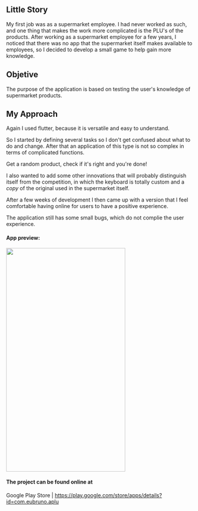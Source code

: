## Little Story
My first job was as a supermarket employee. I had never worked as such, and one thing that makes the work more complicated is the PLU's of the products. After working as a supermarket employee for a few years, I noticed that there was no app that the supermarket itself makes available to employees, so I decided to develop a small game to help gain more knowledge.

## Objetive
The purpose of the application is based on testing the user's knowledge of supermarket products.

## My Approach
Again I used flutter, because it is versatile and easy to understand.

So I started by defining several tasks so I don't get confused about what to do and change. After that an application of this type is not so complex in terms of complicated functions.

Get a random product, check if it's right and you're done!

I also wanted to add some other innovations that will probably distinguish itself from the competition, in which the keyboard is totally custom and a *copy* of the original used in the supermarket itself.

After a few weeks of development I then came up with a version that I feel comfortable having online for users to have a positive experience.

The application still has some small bugs, which do not complie the user experience.


#### App preview:
<img src="aplu_preview.gif" width="320" height="600"/>



#### The project can be found online at
Google Play Store | https://play.google.com/store/apps/details?id=com.eubruno.aplu
